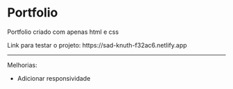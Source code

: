 # Portfolio 

<p>Portfolio criado com apenas html e css</p>
Link para testar o projeto: https://sad-knuth-f32ac6.netlify.app
<hr>



Melhorias: 
- Adicionar responsividade 
